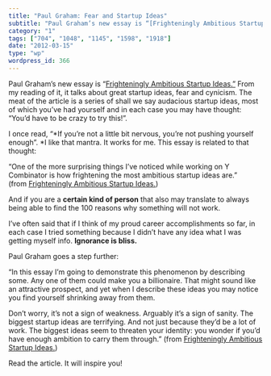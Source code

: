 ```yaml
---
title: "Paul Graham: Fear and Startup Ideas"
subtitle: "Paul Graham’s new essay is “[Frighteningly Ambitious Startup Ideas.”](http://www.paulgraham.com/ambi..."
category: "1"
tags: ["704", "1048", "1145", "1598", "1918"]
date: "2012-03-15"
type: "wp"
wordpress_id: 366
---
```

Paul Graham’s new essay is “[Frighteningly Ambitious Startup Ideas.”](http://www.paulgraham.com/ambitious.html) From my reading of it, it talks about great startup ideas, fear and cynicism. The meat of the article is a series of shall we say audacious startup ideas, most of which you’ve had yourself and in each case you may have thought: “You’d have to be crazy to try this!”.

I once read, “*If you’re not a little bit nervous, you’re not pushing yourself enough”. *I like that mantra. It works for me. This essay is related to that thought:

> 
“One of the more surprising things I’ve noticed while working on Y Combinator is how frightening the most ambitious startup ideas are.” (from [Frighteningly Ambitious Startup Ideas.](http://www.paulgraham.com/ambitious.html))

And if you are a **certain kind of person** that also may translate to always being able to find the 100 reasons why something will not work.

I’ve often said that if I think of my proud career accomplishments so far, in each case I tried something because I didn’t have any idea what I was getting myself info. **Ignorance is bliss.**

Paul Graham goes a step further:

> 
“In this essay I’m going to demonstrate this phenomenon by describing some. Any one of them could make you a billionaire. That might sound like an attractive prospect, and yet when I describe these ideas you may notice you find yourself shrinking away from them.

Don’t worry, it’s not a sign of weakness. Arguably it’s a sign of sanity. The biggest startup ideas are terrifying. And not just because they’d be a lot of work. The biggest ideas seem to threaten your identity: you wonder if you’d have enough ambition to carry them through.” (from [Frighteningly Ambitious Startup Ideas.](http://www.paulgraham.com/ambitious.html))

Read the article. It will inspire you!